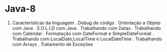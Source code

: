 # Java-8

1. Características da linguagem
. Debug de código
. Orientação a Objeto com Java
. S.O.L.I.D com Java
. Trabalhando com Datas
. Trabalhando com Calendar
. Formatação com DateFormat e SimpleDateFormat
. Trabalhando com LocalDate,LocalTime e LocalDateTime
. Trabalhando com Arrays
. Tratamento de Exceções
